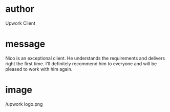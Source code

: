 # author

Upwork Client

# message

Nico is an exceptional client. He understands the requirements and delivers right the first time. I'll definitely recommend him to everyone and will be pleased to work with him again.

# image

/upwork logo.png
